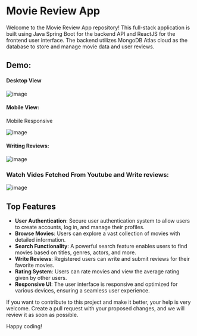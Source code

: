 # Movie Review App

Welcome to the Movie Review App repository! This full-stack application is built using Java Spring Boot for the backend API and ReactJS for the frontend user interface. The backend utilizes MongoDB Atlas cloud as the database to store and manage movie data and user reviews.

## Demo:
#### Desktop View
![image](https://github.com/SiddheshKukade/Movie-review-full-stack-java-spring-boot-reactjs/assets/65951872/3c1a2734-880d-4bd1-8259-6c9933487fb3)
#### Mobile View:
Mobile Responsive

![image](https://github.com/SiddheshKukade/Movie-review-full-stack-java-spring-boot-reactjs/assets/65951872/3150c436-62cf-44a7-9399-f056ab6e0ec8)
#### Writing Reviews:
![image](https://github.com/SiddheshKukade/Movie-review-full-stack-java-spring-boot-reactjs/assets/65951872/4d2264de-a891-4e51-a63a-5f11fb2acc59)

### Watch Vides Fetched From Youtube and Write reviews:
![image](https://github.com/SiddheshKukade/Movie-review-full-stack-java-spring-boot-reactjs/assets/65951872/4c687d94-913d-4e87-99be-3b1cb49fc497)

## Top Features

- **User Authentication**: Secure user authentication system to allow users to create accounts, log in, and manage their profiles.
- **Browse Movies**: Users can explore a vast collection of movies with detailed information.
- **Search Functionality**: A powerful search feature enables users to find movies based on titles, genres, actors, and more.
- **Write Reviews**: Registered users can write and submit reviews for their favorite movies.
- **Rating System**: Users can rate movies and view the average rating given by other users.
- **Responsive UI**: The user interface is responsive and optimized for various devices, ensuring a seamless user experience.

If you want to contribute to this project and make it better, your help is very welcome. Create a pull request with your proposed changes, and we will review it as soon as possible.

Happy coding! 

